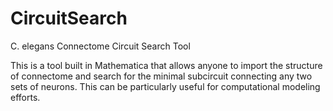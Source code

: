 # CircuitSearch
C. elegans Connectome Circuit Search Tool

This is a tool built in Mathematica that allows anyone to import the structure of connectome and search for the minimal subcircuit connecting any two sets of neurons. This can be particularly useful for computational modeling efforts.
